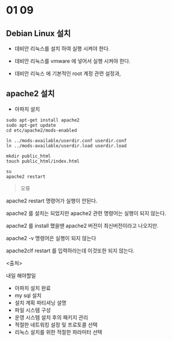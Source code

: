 # 01 09
## Debian Linux 설치

- 데비안 리눅스를 설치 하여 실행 시켜야 한다. 

- 데비안 리눅스를 vmware 에 넣어서 실행 시켜야 한다.

- 데비안 리눅스 에 기본적인 root 계정 관련 설정과,

## apache2 설치 
- 아파치 설치
```
sudo apt-get install apache2
sudo apt-get update
cd etc/apache2/mods-enabled

ln ../mods-available/userdir.conf userdir.conf
ln ../mods-available/userdir.load userdir.load

mkdir public_html
touch public_html/index.html

su
apache2 restart
```

>오류

apache2 restart 명령어가 실행이 안된다.

apache2 를 설치는 되었지만 apache2 관련 명령어는 실행이 되지 않는다.

apache2 를 install 했을땐 apache2 버전이 최신버전이라고 나오지만.

apache2 -v 명령어은 실행이 되지 않는다 

apache2clf restart 를 입력하라는데 이것또한 되지 않는다.

<a src="https://starblood.tistory.com/entry/Debian-Apache-%EC%84%A4%EC%B9%98%EC%99%80-%EA%B0%9C%EC%9D%B8-home-directory-%EC%84%A4%EC%A0%95"><출처></a>

내일 해야할일 
- 아파치 설치 완료
- my sql 설치
- 설치 계획 파티셔닝 설명 
- 파일 시스템 구성
- 운영 시스템 설치 후의 패키지 관리
- 적절한 네트워킹 설정 및 프로토콜 선택
- 리눅스 설치를 위한 적절한 파라미터 선택